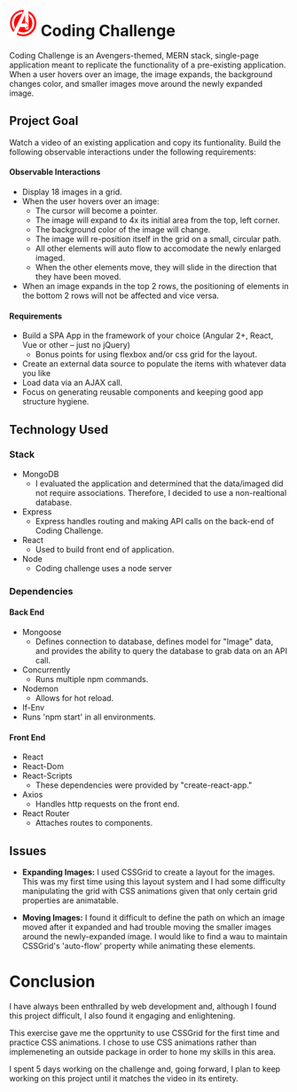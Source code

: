 # ![logo](assets/logo.png  "logo") **Coding Challenge**  

Coding Challenge is an Avengers-themed, MERN stack, single-page application meant to replicate the functionality of a pre-existing application. When a user hovers over an image, the image expands, the background changes color, and smaller images move around the newly expanded image.

## Project Goal

Watch a video of an existing application and copy its funtionality. Build the following observable interactions under the following requirements:

#### Observable Interactions

- Display 18 images in a grid.
- When the user hovers over an image:
    - The cursor will become a pointer.
    - The image will expand to 4x its initial area from the top, left corner.
    - The background color of the image will change.
    - The image will re-position itself in the grid on a small, circular path.
    - All other elements will auto flow to accomodate the newly enlarged imaged.
    - When the other elements move, they will slide in the direction that they have been moved.
- When an image expands in the top 2 rows, the positioning of elements in the bottom 2 rows will not be affected and vice versa.

#### Requirements
- Build a SPA App in the framework of your choice (Angular 2+, React, Vue or other – just no jQuery) 
    - Bonus points for using flexbox and/or css grid for the layout.
- Create an external data source to populate the items with whatever data you like
- Load data via an AJAX call.
- Focus on generating reusable components and keeping good app structure hygiene.

## Technology Used

### Stack

- MongoDB
    - I evaluated the application and determined that the data/imaged did not require associations. Therefore, I decided to use a non-realtional database.
- Express
    - Express handles routing and making API calls on the back-end of Coding Challenge.
- React
    - Used to build front end of application.
- Node
    - Coding challenge uses a node server

### Dependencies

#### Back End

- Mongoose
    - Defines connection to database, defines model for "Image" data, and provides the ability to query the database to grab data on an API call.
- Concurrently
    - Runs multiple npm commands.
- Nodemon
    - Allows for hot reload.
- If-Env
 - Runs 'npm start' in all environments.

#### Front End

- React
- React-Dom
- React-Scripts
    - These dependencies were provided by "create-react-app."
- Axios
    - Handles http requests on the front end.
- React Router
    - Attaches routes to components.

## Issues

- **Expanding Images:**
I used CSSGrid to create a layout for the images. This was my first time using this layout system and I had some difficulty manipulating the grid with CSS animations given that only certain grid properties are animatable.

- **Moving Images:**
I found it difficult to define the path on which an image moved after it expanded and had trouble moving the smaller images around the newly-expanded image. I would like to find a wau to maintain CSSGrid's 'auto-flow' property while animating these elements.

# **Conclusion**

I have always been enthralled by web development and, although I found this project difficult, I also found it engaging and enlightening.

This exercise gave me the opprtunity to use CSSGrid for the first time and practice CSS animations. I chose to use CSS animations rather than implemeneting an outside package in order to hone my skills in this area.

I spent 5 days working on the challenge and, going forward, I plan to keep working on this project until it matches the video in its entirety.